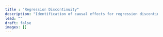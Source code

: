```yaml
---
title : "Regression Discontinuity"
description: "Identification of causal effects for regression discontinuity designs away from the cutoff"
lead: ""
draft: false
images: []
---
```

